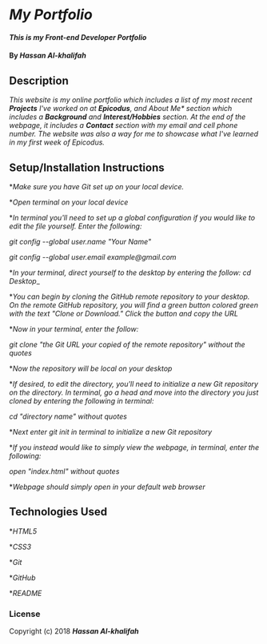 # _My Portfolio_

#### _This is my Front-end Developer Portfolio_

#### By _**Hassan Al-khalifah**_

## Description

_This website is my online portfolio which includes a list of my most recent **Projects** I've worked on at **Epicodus**, and *About Me** section which includes a **Background** and **Interest/Hobbies** section. At the end of the webpage, it includes a **Contact** section with my email and cell phone number. The website was also a way for me to showcase what I've learned in my first week of Epicodus._

## Setup/Installation Instructions

*_Make sure you have Git set up on your local device._

*_Open terminal on your local device_

*_In terminal you'll need to set up a global configuration if you would like to edit the file yourself. Enter the following:_

_git config --global user.name "Your Name"_

_git config --global user.email example@gmail.com_

*_In your terminal, direct yourself to the desktop by entering the follow:_
_cd Desktop__

*_You can begin by cloning the GitHub remote repository to your desktop. On the remote GitHub repository, you will find a green button colored green with the text "Clone or Download." Click the button and copy the URL_

*_Now in your terminal, enter the follow:_

_git clone "the Git URL your copied of the remote repository" without the quotes_

*_Now the repository will be local on your desktop_

*_If desired, to edit the directory, you'll need to initialize a new Git repository on the directory. In terminal, go a head and move into the directory you just cloned by entering the following in terminal:_

_cd "directory name" without quotes_

*_Next enter git init in terminal to initialize a new Git repository_

*_If you instead would like to simply view the webpage, in terminal, enter the following:_

_open "index.html" without quotes_

*_Webpage should simply open in your default web browser_

## Technologies Used

*_HTML5_

*_CSS3_

*_Git_

*_GitHub_

*_README_

### License

Copyright (c) 2018 **_Hassan Al-khalifah_**

